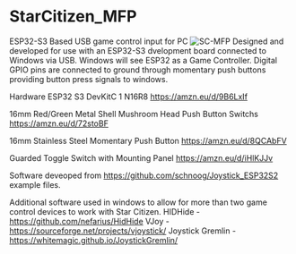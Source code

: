 # StarCitizen_MFP
ESP32-S3 Based USB game control input for PC 
![SC-MFP](https://github.com/user-attachments/assets/b7faf35a-3641-45a8-a6c2-a7d133f3d6d0)
Designed and developed for use with an ESP32-S3 dvelopment board connected to Windows via USB. Windows will see ESP32 as a Game Controller.
Digital GPIO pins are connected to ground through momentary push buttons providing button press signals to windows.

Hardware
ESP32 S3 DevKitC 1 N16R8
https://amzn.eu/d/9B6LxIf

16mm Red/Green Metal Shell Mushroom Head Push Button Switchs
https://amzn.eu/d/72stoBF

16mm Stainless Steel Momentary Push Button
https://amzn.eu/d/8QCAbFV

Guarded Toggle Switch with Mounting Panel 
https://amzn.eu/d/iHlKJJv

Software deveoped from https://github.com/schnoog/Joystick_ESP32S2
example files.

Additional software used in windows to allow for more than two game control devices to work with Star Citizen.
HIDHide - https://github.com/nefarius/HidHide
VJoy - https://sourceforge.net/projects/vjoystick/
Joystick Gremlin - https://whitemagic.github.io/JoystickGremlin/
